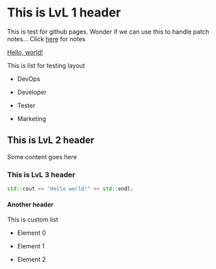 # This is LvL 1 header

This is test for github pages. Wonder if we can use this to handle patch notes...
Click [here](patchnotes.md) for notes </br>

<a href="patchnotes.md" target="_blank">Hello, world!</a>

This is list for testing layout

* DevOps

* Developer

* Tester

* Marketing



## This is LvL 2 header

Some content goes here



### This is LvL 3 header

```cpp
std::cout << "Hello world!" << std::endl;
```



#### Another header

This is custom list

* Element 0

* Element 1

* Element 2
